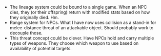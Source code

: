 - The lineage system could be bound to a single game. When an NPC dies, they (or their offspring) return with modified stats based on how they originally died. Hm.
- Range system for NPCs. What I have now uses collision as a stand-in for melee-distance threat of an attackable object. Should probably work to decouple those.
- This threat concept could be clever. Have NPCs hold and carry multiple types of weapons. They choose which weapon to use based on availability of potential targets.
